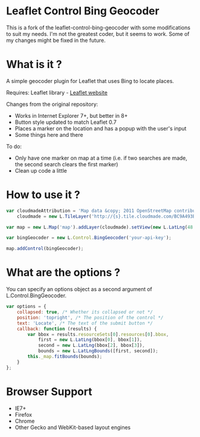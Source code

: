 Leaflet Control Bing Geocoder
=============================

This is a fork of the leaflet-control-bing-geocoder with some modifications to suit my needs.  I'm not the greatest coder, but it seems to work.  Some of my changes might be fixed in the future.

# What is it ?
A simple geocoder plugin for Leaflet that uses Bing to locate places.

Requires:
Leaflet library - <a href="http://leafletjs.com">Leaflet website</a>

Changes from the original repository:
* Works in Internet Explorer 7+, but better in 8+
* Button style updated to match Leaflet 0.7
* Places a marker on the location and has a popup with the user's input
* Some things here and there

To do:
* Only have one marker on map at a time (i.e. if two searches are made, the second search clears the first marker)
* Clean up code a little

# How to use it ?
```javascript
var cloudmadeAttribution = 'Map data &copy; 2011 OpenStreetMap contributors, Imagery &copy; 2011 CloudMade',
    cloudmade = new L.TileLayer('http://{s}.tile.cloudmade.com/BC9A493B41014CAABB98F0471D759707/997/256/{z}/{x}/{y}.png', {attribution: cloudmadeAttribution});

var map = new L.Map('map').addLayer(cloudmade).setView(new L.LatLng(48.5, 2.5), 15);

var bingGeocoder = new L.Control.BingGeocoder('your-api-key');

map.addControl(bingGeocoder);
```

# What are the options ?
You can specify an options object as a second argument of L.Control.BingGeocoder.
```javascript
var options = {
    collapsed: true, /* Whether its collapsed or not */
    position: 'topright', /* The position of the control */
    text: 'Locate', /* The text of the submit button */
    callback: function (results) {
        var bbox = results.resourceSets[0].resources[0].bbox,
            first = new L.LatLng(bbox[0], bbox[1]),
            second = new L.LatLng(bbox[2], bbox[3]),
            bounds = new L.LatLngBounds([first, second]);
        this._map.fitBounds(bounds);
    }
};
```

# Browser Support
* IE7+
* Firefox
* Chrome
* Other Gecko and WebKit-based layout engines
